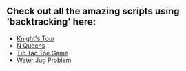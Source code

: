 ## Check out all the amazing scripts using 'backtracking' here:

- [Knight's Tour](Knight's%20Tour/knight's_tour.py)
- [N Queens](N%20Queens/n_queens.py)
- [Tic Tac Toe Game](Tic%20Tac%20Toe%20Game/tic_tac_toe_game.py)
- [Water Jug Problem](Water%20Jug%20Problem/water_jug_problem.py)
